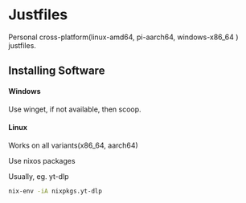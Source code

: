 # Justfiles

Personal cross-platform(linux-amd64, pi-aarch64, windows-x86_64 ) justfiles.

## Installing Software

#### Windows

Use winget, if not available, then scoop.

#### Linux

Works on all variants(x86_64, aarch64)

Use nixos packages

Usually, eg. yt-dlp

```sh
nix-env -iA nixpkgs.yt-dlp
```

